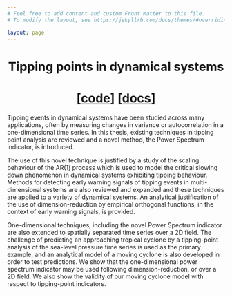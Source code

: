```yaml
---
# Feel free to add content and custom Front Matter to this file.
# To modify the layout, see https://jekyllrb.com/docs/themes/#overriding-theme-defaults

layout: page
---
```


<div style="text-align: center;">

# Tipping points in dynamical systems
# [[code]](https://github.com/DrPrettyman/PhD_Project) [[docs]](docs/html/index.html)  
</div>

Tipping events in dynamical systems have been studied across many applications,
often by measuring changes in variance or autocorrelation in a one-dimensional 
time series. In this thesis, existing techniques in tipping point analysis are
reviewed and a novel method, the Power Spectrum indicator, is introduced. 

The use of this novel technique is justified by a study of the scaling 
behaviour of the AR(1) process which is used to model the critical slowing 
down phenomenon in dynamical systems exhibiting tipping behaviour. 
Methods for detecting early warning signals of tipping events in 
multi-dimensional systems are also reviewed and expanded and these 
techniques are applied to a variety of dynamical systems. An analytical 
justification of the use of dimension-reduction by 
empirical orthogonal functions, in the context of early warning signals, 
is provided. 

One-dimensional techniques, including the novel Power Spectrum 
indicator are also extended to spatially separated time series over a 2D field. 
The challenge of predicting an approaching tropical cyclone by a tipping-point 
analysis of the sea-level pressure time series is used as the primary example,
and an analytical model of a moving cyclone is also developed in order to test
predictions. We show that the one-dimensional power spectrum indicator may be 
used following dimension-reduction, or over a 2D field. We also show the 
validity of our moving cyclone model with respect to tipping-point indicators.